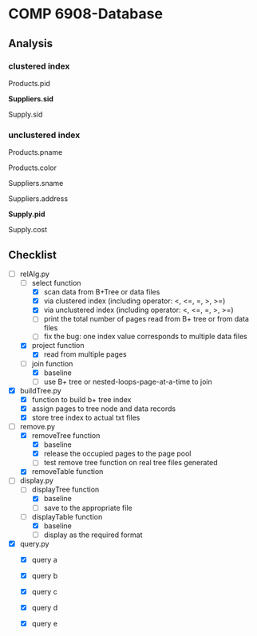 # COMP 6908-Database


## Analysis

### clustered index

Products.pid

**Suppliers.sid**

Supply.sid

### unclustered index

Products.pname

Products.color

Suppliers.sname

Suppliers.address

**Supply.pid**

Supply.cost

## Checklist

+ [ ] relAlg.py
    - [ ] select function
        -  [x] scan data from B+Tree or data files
        -  [x] via clustered index (including operator: <, <=, =, \>, \>=)
        -  [x] via unclustered index (including operator: <, <=, =, \>, \>=)
        -  [ ] print the total number of pages read from B+ tree or from data files
        -  [ ] fix the bug: one index value corresponds to multiple data files
    - [x] project function
        -  [x] read from multiple pages
    - [ ] join function
        -  [x] baseline
        -  [ ] use B+ tree or nested-loops-page-at-a-time to join
+ [x] buildTree.py
    - [x] function to build b+ tree index
    - [x] assign pages to tree node and data records
    - [x] store tree index to actual txt files
+ [ ] remove.py
    - [x] removeTree function
        -  [x] baseline
        -  [x] release the occupied pages to the page pool
        -  [ ] test remove tree function on real tree files generated
    - [x] removeTable function
+ [ ] display.py
    - [ ] displayTree function
        -  [x] baseline
        -  [ ] save to the appropriate file
    - [ ] displayTable function
        -  [x] baseline
        -  [ ] display as the required format
+ [x] query.py
    - [x] query a
    - [x] query b
    - [x] query c
    - [x] query d
    - [x] query e

